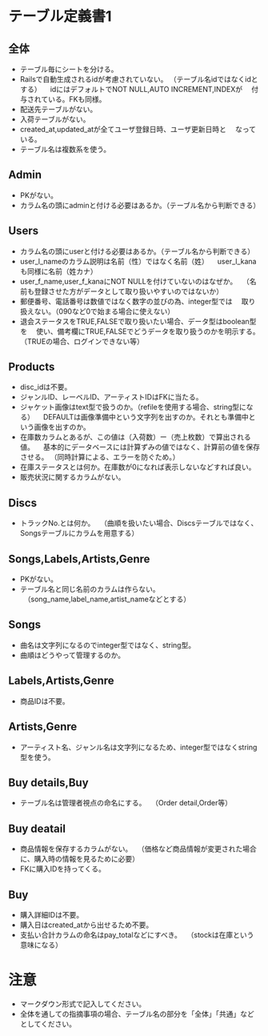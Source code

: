 # テーブル定義書1
## 全体
- テーブル毎にシートを分ける。
- Railsで自動生成されるidが考慮されていない。
 （テーブル名idではなくidとする）
　idにはデフォルトでNOT NULL,AUTO INCREMENT,INDEXが
　付与されている。FKも同様。
- 配送先テーブルがない。
- 入荷テーブルがない。
- created_at,updated_atが全てユーザ登録日時、ユーザ更新日時と
　なっている。
- テーブル名は複数系を使う。

## Admin
- PKがない。
- カラム名の頭にadminと付ける必要はあるか。（テーブル名から判断できる）

## Users
- カラム名の頭にuserと付ける必要はあるか。（テーブル名から判断できる）
- user_l_nameのカラム説明は名前（性）ではなく名前（姓）
　user_l_kanaも同様に名前（姓カナ）
- user_f_name,user_f_kanaにNOT NULLを付けていないのはなぜか。
　（名前も登録させた方がデータとして取り扱いやすいのではないか）
- 郵便番号、電話番号は数値ではなく数字の並びの為、integer型では
　取り扱えない。（090など0で始まる場合に使えない）
- 退会ステータスをTRUE,FALSEで取り扱いたい場合、データ型はboolean型を
　使い、備考欄にTRUE,FALSEでどうデータを取り扱うのかを明示する。
 （TRUEの場合、ログインできない等）

## Products
- disc_idは不要。
- ジャンルID、レーベルID、アーティストIDはFKに当たる。
- ジャケット画像はtext型で扱うのか。（refileを使用する場合、string型になる）
　DEFAULTは画像準備中という文字列を出すのか。それとも準備中という画像を出すのか。
- 在庫数カラムとあるが、この値は（入荷数）ー（売上枚数）で算出される値。 
　基本的にデータベースには計算ずみの値ではなく、計算前の値を保存させる。
 （同時計算による、エラーを防ぐため。）
- 在庫ステータスとは何か。在庫数が0になれば表示しないなどすれば良い。
- 販売状況に関するカラムがない。

## Discs
- トラックNo.とは何か。
　（曲順を扱いたい場合、Discsテーブルではなく、Songsテーブルにカラムを用意する）

## Songs,Labels,Artists,Genre
- PKがない。
- テーブル名と同じ名前のカラムは作らない。
　（song_name,label_name,artist_nameなどとする）

## Songs
- 曲名は文字列になるのでinteger型ではなく、string型。
- 曲順はどうやって管理するのか。

## Labels,Artists,Genre
- 商品IDは不要。

## Artists,Genre
- アーティスト名、ジャンル名は文字列になるため、integer型ではなくstring型を使う。

## Buy details,Buy
- テーブル名は管理者視点の命名にする。
　（Order detail,Order等）

## Buy deatail 
- 商品情報を保存するカラムがない。
　（価格など商品情報が変更された場合に、購入時の情報を見るために必要）
- FKに購入IDを持ってくる。

## Buy
- 購入詳細IDは不要。
- 購入日はcreated_atから出せるため不要。
- 支払い合計カラムの命名はpay_totalなどにすべき。
　（stockは在庫という意味になる）

# 注意
* マークダウン形式で記入してください。
* 全体を通しての指摘事項の場合、テーブル名の部分を「全体」「共通」などとしてください。
